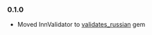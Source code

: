 ### 0.1.0

* Moved InnValidator to [validates_russian](https://gthub.com/asiniy/validates_russian) gem
